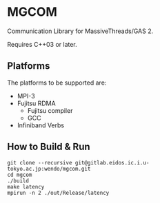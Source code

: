
MGCOM
=====

Communication Library for MassiveThreads/GAS 2.

Requires C++03 or later.

Platforms
---------

The platforms to be supported are:

- MPI-3
- Fujitsu RDMA
    - Fujitsu compiler
    - GCC
- Infiniband Verbs

How to Build & Run
------------------

    git clone --recursive git@gitlab.eidos.ic.i.u-tokyo.ac.jp:wendo/mgcom.git
    cd mgcom
    ./build
    make latency
    mpirun -n 2 ./out/Release/latency

